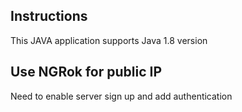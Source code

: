 ## Instructions
This JAVA application supports Java 1.8 version

## Use NGRok for public IP
Need to enable server
sign up and add authentication
